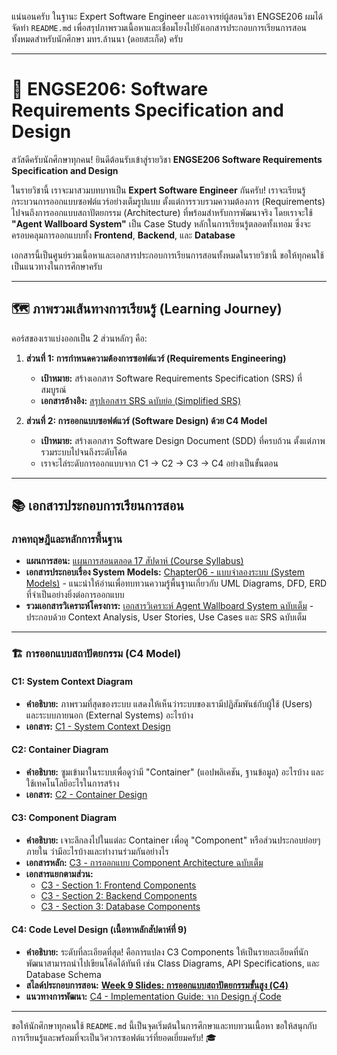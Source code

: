 แน่นอนครับ ในฐานะ Expert Software Engineer และอาจารย์ผู้สอนวิชา ENGSE206 ผมได้จัดทำ `README.md` เพื่อสรุปภาพรวมเนื้อหาและเชื่อมโยงไปยังเอกสารประกอบการเรียนการสอนทั้งหมดสำหรับนักศึกษา มทร.ล้านนา (ดอยสะเก็ด) ครับ

-----

# 🚀 ENGSE206: Software Requirements Specification and Design

สวัสดีครับนักศึกษาทุกคน\! ยินดีต้อนรับเข้าสู่รายวิชา **ENGSE206 Software Requirements Specification and Design**

ในรายวิชานี้ เราจะมาสวมบทบาทเป็น **Expert Software Engineer** กันครับ\! เราจะเรียนรู้กระบวนการออกแบบซอฟต์แวร์อย่างเต็มรูปแบบ ตั้งแต่การรวบรวมความต้องการ (Requirements) ไปจนถึงการออกแบบสถาปัตยกรรม (Architecture) ที่พร้อมสำหรับการพัฒนาจริง โดยเราจะใช้ **"Agent Wallboard System"** เป็น Case Study หลักในการเรียนรู้ตลอดทั้งเทอม ซึ่งจะครอบคลุมการออกแบบทั้ง **Frontend**, **Backend**, และ **Database**

เอกสารนี้เป็นศูนย์รวมเนื้อหาและเอกสารประกอบการเรียนการสอนทั้งหมดในรายวิชานี้ ขอให้ทุกคนใช้เป็นแนวทางในการศึกษาครับ

-----

## 🗺️ ภาพรวมเส้นทางการเรียนรู้ (Learning Journey)

คอร์สของเราแบ่งออกเป็น 2 ส่วนหลักๆ คือ:

1.  **ส่วนที่ 1: การกำหนดความต้องการซอฟต์แวร์ (Requirements Engineering)**

      * **เป้าหมาย:** สร้างเอกสาร Software Requirements Specification (SRS) ที่สมบูรณ์
      * **เอกสารอ้างอิง:** [สรุปเอกสาร SRS ฉบับย่อ (Simplified SRS)](software-design-doc/1-srs.md)

2.  **ส่วนที่ 2: การออกแบบซอฟต์แวร์ (Software Design) ด้วย C4 Model**

      * **เป้าหมาย:** สร้างเอกสาร Software Design Document (SDD) ที่ครบถ้วน ตั้งแต่ภาพรวมระบบไปจนถึงระดับโค้ด
      * เราจะไล่ระดับการออกแบบจาก C1 -\> C2 -\> C3 -\> C4 อย่างเป็นขั้นตอน

-----

## 📚 เอกสารประกอบการเรียนการสอน

### ภาคทฤษฎีและหลักการพื้นฐาน

  * **แผนการสอน:** [แผนการสอนตลอด 17 สัปดาห์ (Course Syllabus)](https://www.google.com/search?q=class_plan.md)
  * **เอกสารประกอบเรื่อง System Models:** [Chapter06 - แบบจำลองระบบ (System Models)](software-design-doc/Chapter06.pdf) - แนะนำให้อ่านเพื่อทบทวนความรู้พื้นฐานเกี่ยวกับ UML Diagrams, DFD, ERD ที่จำเป็นอย่างยิ่งต่อการออกแบบ
  * **รวมเอกสารวิเคราะห์โครงการ:** [เอกสารวิเคราะห์ Agent Wallboard System ฉบับเต็ม](https://www.google.com/search?q=agent-wallboard-system-all.md) - ประกอบด้วย Context Analysis, User Stories, Use Cases และ SRS ฉบับเต็ม

-----

### 🏗️ การออกแบบสถาปัตยกรรม (C4 Model)

#### **C1: System Context Diagram**

  * **คำอธิบาย:** ภาพรวมที่สุดของระบบ แสดงให้เห็นว่าระบบของเรามีปฏิสัมพันธ์กับผู้ใช้ (Users) และระบบภายนอก (External Systems) อะไรบ้าง
  * **เอกสาร:** [C1 - System Context Design](software-design-doc/2-c1-design.md)

#### **C2: Container Diagram**

  * **คำอธิบาย:** ซูมเข้ามาในระบบเพื่อดูว่ามี "Container" (แอปพลิเคชัน, ฐานข้อมูล) อะไรบ้าง และใช้เทคโนโลยีอะไรในการสร้าง
  * **เอกสาร:** [C2 - Container Design](software-design-doc/3-c2-design.md)

#### **C3: Component Diagram**

  * **คำอธิบาย:** เจาะลึกลงไปในแต่ละ Container เพื่อดู "Component" หรือส่วนประกอบย่อยๆ ภายใน ว่ามีอะไรบ้างและทำงานร่วมกันอย่างไร
  * **เอกสารหลัก:** [C3 - การออกแบบ Component Architecture ฉบับเต็ม](https://www.google.com/search?q=4-%E0%B8%81%E0%B8%B2%E0%B8%A3%E0%B8%AD%E0%B8%AD%E0%B8%81%E0%B9%81%E0%B8%9A%E0%B8%9A_C3_Component_Architecture_for_AWS.md)
  * **เอกสารแยกตามส่วน:**
      * [C3 - Section 1: Frontend Components](software-design-doc/4-c3-frontend-components\(Section1\).md)
      * [C3 - Section 2: Backend Components](software-design-doc/4-c3-backend-components\(Section2\).md)
      * [C3 - Section 3: Database Components](software-design-doc/4-c3-database-components\(Section3\).md)

#### **C4: Code Level Design (เนื้อหาหลักสัปดาห์ที่ 9)**

  * **คำอธิบาย:** ระดับที่ละเอียดที่สุด\! คือการแปลง C3 Components ให้เป็นรายละเอียดที่นักพัฒนาสามารถนำไปเขียนโค้ดได้ทันที เช่น Class Diagrams, API Specifications, และ Database Schema
  * **สไลด์ประกอบการสอน:** [**Week 9 Slides: การออกแบบสถาปัตยกรรมขั้นสูง (C4)**](software-design-doc/week9_slides.md)
  * **แนวทางการพัฒนา:** [C4 - Implementation Guide: จาก Design สู่ Code](software-design-doc/5-c4-implementation-guide-from-c4-design-to-code.md)

-----

ขอให้นักศึกษาทุกคนใช้ `README.md` นี้เป็นจุดเริ่มต้นในการศึกษาและทบทวนเนื้อหา ขอให้สนุกกับการเรียนรู้และพร้อมที่จะเป็นวิศวกรซอฟต์แวร์ที่ยอดเยี่ยมครับ\! 🎓